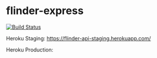 # flinder-express
[![Build Status](https://travis-ci.com/SDP-Flinder/flinder-express.svg?token=4nyALuhy4qcYnQYyzo9n&branch=main)](https://travis-ci.com/SDP-Flinder/flinder-express)

Heroku Staging: 
https://flinder-api-staging.herokuapp.com/

Heroku Production: 

